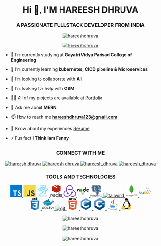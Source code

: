 <h1 align="center">Hi 👋, I'M HAREESH DHRUVA</h1>
<h3 align="center">A PASSIONATE FULLSTACK DEVELOPER FROM INDIA</h3>
<p align="center">
  <img
    src="https://komarev.com/ghpvc/?username=hareeshdhruva&label=Profile%20views&color=0e75b6&style=flat"
    alt="hareeshdhruva"
  />
</p>
<p align="center">
  <a href="https://github.com/ryo-ma/github-profile-trophy">
   <img
      src="https://github-profile-trophy.vercel.app/?username=hareeshdhruva"
      alt="hareeshdhruva"
    />
  </a>
</p>

 - 🔭 I’m currently studying at **Gayatri Vidya Parisad College of Engineering**
   
 - 🌱 I’m currently learning **kubernetes, CICD pipeline & Microservices**
 
 - 👯 I’m looking to collaborate with **All**
  
 - 🤝 I’m looking for help with **OSM**
   
 - 👨‍💻 All of my projects are available at [Portfolio](https://hareeshdhruva.vercel.app)
   
 - 💬 Ask me about **MERN**
 
 - 📫 How to reach me **hareeshdhruva123@gmail.com**

 - 📄 Know about my experiences [Resume](https://drive.google.com/file/d/1l0_sdhjSaPG1ntXwoTaDLNUNWDQ9dXL0/view?usp=sharing)

 - ⚡ Fun fact **I Think Iam Funny**

<h3 align="center">CONNECT WITH ME</h3>

<p align="center">
      <a
        href="https://www.linkedin.com/in/hareesh-dhruva-797240296/"
        target="_blank"
        ><img
          align="center"
          src="https://raw.githubusercontent.com/rahuldkjain/github-profile-readme-generator/master/src/images/icons/Social/linked-in-alt.svg"
          alt="hareesh dhruva"
          height="30"
          width="40"
      /></a>
      <a href="https://www.facebook.com/hareeshdhruva" target="_blank"
        ><img
          align="center"
          src="https://raw.githubusercontent.com/rahuldkjain/github-profile-readme-generator/master/src/images/icons/Social/facebook.svg"
          alt="hareesh dhruva"
          height="30"
          width="40"
      /></a>
      <a href="https://www.instagram.com/hareesh_dhruva/" target="_blank"
        ><img
          align="center"
          src="https://raw.githubusercontent.com/rahuldkjain/github-profile-readme-generator/master/src/images/icons/Social/instagram.svg"
          alt="hareesh_dhruva"
          height="30"
          width="40"
      /></a>
      <a href="https://twitter.com/hareesh_dhruva" target="_blank"
        ><img
          align="center"
          src="https://raw.githubusercontent.com/rahuldkjain/github-profile-readme-generator/master/src/images/icons/Social/twitter.svg"
          alt="hareesh_dhruva"
          height="30"
          width="40"
      /></a>
    </p>

<h3 align="center">TOOLS AND TECHNOLOGIES</h3>
    <p align="center">
      <a
        href="https://www.typescriptlang.org/"
        target="_blank"
        rel="noreferrer"
      >
        <img
          src="https://raw.githubusercontent.com/devicons/devicon/master/icons/typescript/typescript-original.svg"
          alt="typescript"
          width="40"
          height="40"
        />
      </a>
      <a
        href="https://developer.mozilla.org/en-US/docs/Web/JavaScript"
        target="_blank"
        rel="noreferrer"
      >
        <img
          src="https://raw.githubusercontent.com/devicons/devicon/master/icons/javascript/javascript-original.svg"
          alt="javascript"
          width="40"
          height="40"
        />
      </a>
      <a href="https://reactjs.org/" target="_blank" rel="noreferrer">
        <img
          src="https://raw.githubusercontent.com/devicons/devicon/master/icons/react/react-original-wordmark.svg"
          alt="react"
          width="40"
          height="40"
        />
      </a>
      <a href="https://redis.io" target="_blank" rel="noreferrer">
        <img
          src="https://raw.githubusercontent.com/devicons/devicon/master/icons/redis/redis-original-wordmark.svg"
          alt="redis"
          width="40"
          height="40"
        />
      </a>
      <a href="https://redux.js.org" target="_blank" rel="noreferrer">
        <img
          src="https://raw.githubusercontent.com/devicons/devicon/master/icons/redux/redux-original.svg"
          alt="redux"
          width="40"
          height="40"
        />
      </a>
      <a href="https://nodejs.org" target="_blank" rel="noreferrer">
        <img
          src="https://raw.githubusercontent.com/devicons/devicon/master/icons/nodejs/nodejs-original-wordmark.svg"
          alt="nodejs"
          width="40"
          height="40"
        />
      </a>
      <a href="https://www.postgresql.org" target="_blank" rel="noreferrer">
        <img
          src="https://raw.githubusercontent.com/devicons/devicon/master/icons/postgresql/postgresql-original-wordmark.svg"
          alt="postgresql"
          width="40"
          height="40"
        />
      </a>
      <a href="https://tailwindcss.com/" target="_blank" rel="noreferrer">
        <img
          src="https://www.vectorlogo.zone/logos/tailwindcss/tailwindcss-icon.svg"
          alt="tailwind"
          width="40"
          height="40"
        />
      </a>
      <a href="https://www.mongodb.com/" target="_blank" rel="noreferrer">
        <img
          src="https://raw.githubusercontent.com/devicons/devicon/master/icons/mongodb/mongodb-original-wordmark.svg"
          alt="mongodb"
          width="40"
          height="40"
        />
      </a>
      <a href="https://www.mysql.com/" target="_blank" rel="noreferrer">
        <img
          src="https://raw.githubusercontent.com/devicons/devicon/master/icons/mysql/mysql-original-wordmark.svg"
          alt="mysql"
          width="40"
          height="40"
        />
      </a>
      <a href="https://www.w3schools.com/css/" target="_blank" rel="noreferrer">
        <img
          src="https://raw.githubusercontent.com/devicons/devicon/master/icons/css3/css3-original-wordmark.svg"
          alt="css3"
          width="40"
          height="40"
        />
      </a>
      <a href="https://www.docker.com/" target="_blank" rel="noreferrer">
        <img
          src="https://raw.githubusercontent.com/devicons/devicon/master/icons/docker/docker-original-wordmark.svg"
          alt="docker"
          width="40"
          height="40"
        />
      </a>
      <a href="https://git-scm.com/" target="_blank" rel="noreferrer">
        <img
          src="https://www.vectorlogo.zone/logos/git-scm/git-scm-icon.svg"
          alt="git"
          width="40"
          height="40"
        />
      </a>
      <a href="https://www.w3.org/html/" target="_blank" rel="noreferrer">
        <img
          src="https://raw.githubusercontent.com/devicons/devicon/master/icons/html5/html5-original-wordmark.svg"
          alt="html5"
          width="40"
          height="40"
        />
      </a>
      <a href="https://www.cprogramming.com/" target="_blank" rel="noreferrer">
        <img
          src="https://raw.githubusercontent.com/devicons/devicon/master/icons/c/c-original.svg"
          alt="c"
          width="40"
          height="40"
        />
      </a>
      <a href="https://www.w3schools.com/cpp/" target="_blank" rel="noreferrer">
        <img
          src="https://raw.githubusercontent.com/devicons/devicon/master/icons/cplusplus/cplusplus-original.svg"
          alt="cplusplus"
          width="40"
          height="40"
        />
      </a>
      <a href="https://www.java.com" target="_blank" rel="noreferrer">
        <img
          src="https://raw.githubusercontent.com/devicons/devicon/master/icons/java/java-original.svg"
          alt="java"
          width="40"
          height="40"
        />
      </a>
      <a href="https://www.linux.org/" target="_blank" rel="noreferrer">
        <img
          src="https://raw.githubusercontent.com/devicons/devicon/master/icons/linux/linux-original.svg"
          alt="linux"
          width="40"
          height="40"
        />
      </a>
    </p>
</p>
<p align="center">
  <img
    align="center"
    src="https://github-readme-streak-stats.herokuapp.com/?user=hareeshdhruva&"
    alt="hareeshdhruva"
  />
</p>
<p align="center">
  <img
    align="center"
    src="https://github-readme-stats.vercel.app/api?username=hareeshdhruva&show_icons=true&locale=en"
    alt="hareeshdhruva"
  />
</p>
<p align="center">
  <img
    align="center"
    src="https://github-readme-stats.vercel.app/api/top-langs?username=hareeshdhruva&show_icons=true&locale=en&layout=compact"
    alt="hareeshdhruva"
  />
</p>
